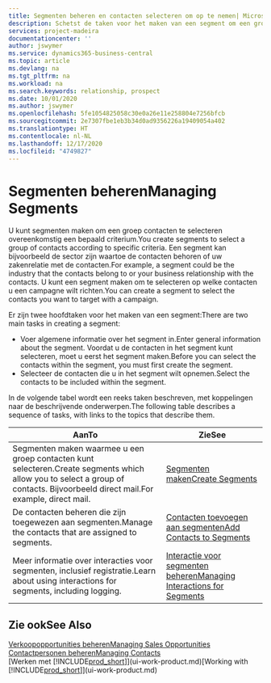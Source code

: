 ```yaml
---
title: Segmenten beheren en contacten selecteren om op te nemen| Microsoft Docs
description: Schetst de taken voor het maken van een segment om een groep contacten op basis van specifieke criteria te selecteren, bijvoorbeeld, contacten in een bepaalde branche waarop u zich wilt richten.
services: project-madeira
documentationcenter: ''
author: jswymer
ms.service: dynamics365-business-central
ms.topic: article
ms.devlang: na
ms.tgt_pltfrm: na
ms.workload: na
ms.search.keywords: relationship, prospect
ms.date: 10/01/2020
ms.author: jswymer
ms.openlocfilehash: 5fe1054825058c30e0a26e11e258804e7256bfcb
ms.sourcegitcommit: 2e7307fbe1eb3b34d0ad9356226a19409054a402
ms.translationtype: HT
ms.contentlocale: nl-NL
ms.lasthandoff: 12/17/2020
ms.locfileid: "4749827"
---
```

# <a name="managing-segments"></a><span data-ttu-id="0b408-103">Segmenten beheren</span><span class="sxs-lookup"><span data-stu-id="0b408-103">Managing Segments</span></span>
<span data-ttu-id="0b408-104">U kunt segmenten maken om een groep contacten te selecteren overeenkomstig een bepaald criterium.</span><span class="sxs-lookup"><span data-stu-id="0b408-104">You create segments to select a group of contacts according to specific criteria.</span></span> <span data-ttu-id="0b408-105">Een segment kan bijvoorbeeld de sector zijn waartoe de contacten behoren of uw zakenrelatie met de contacten.</span><span class="sxs-lookup"><span data-stu-id="0b408-105">For example, a segment could be the industry that the contacts belong to or your business relationship with the contacts.</span></span> <span data-ttu-id="0b408-106">U kunt een segment maken om te selecteren op welke contacten u een campagne wilt richten.</span><span class="sxs-lookup"><span data-stu-id="0b408-106">You can create a segment to select the contacts you want to target with a campaign.</span></span>

<span data-ttu-id="0b408-107">Er zijn twee hoofdtaken voor het maken van een segment:</span><span class="sxs-lookup"><span data-stu-id="0b408-107">There are two main tasks in creating a segment:</span></span>

* <span data-ttu-id="0b408-108">Voer algemene informatie over het segment in.</span><span class="sxs-lookup"><span data-stu-id="0b408-108">Enter general information about the segment.</span></span> <span data-ttu-id="0b408-109">Voordat u de contacten in het segment kunt selecteren, moet u eerst het segment maken.</span><span class="sxs-lookup"><span data-stu-id="0b408-109">Before you can select the contacts within the segment, you must first create the segment.</span></span>
* <span data-ttu-id="0b408-110">Selecteer de contacten die u in het segment wilt opnemen.</span><span class="sxs-lookup"><span data-stu-id="0b408-110">Select the contacts to be included within the segment.</span></span>

<span data-ttu-id="0b408-111">In de volgende tabel wordt een reeks taken beschreven, met koppelingen naar de beschrijvende onderwerpen.</span><span class="sxs-lookup"><span data-stu-id="0b408-111">The following table describes a sequence of tasks, with links to the topics that describe them.</span></span>

| <span data-ttu-id="0b408-112">Aan</span><span class="sxs-lookup"><span data-stu-id="0b408-112">To</span></span> | <span data-ttu-id="0b408-113">Zie</span><span class="sxs-lookup"><span data-stu-id="0b408-113">See</span></span> |
| --- | --- |
| <span data-ttu-id="0b408-114">Segmenten maken waarmee u een groep contacten kunt selecteren.</span><span class="sxs-lookup"><span data-stu-id="0b408-114">Create segments which allow you to select a group of contacts.</span></span> <span data-ttu-id="0b408-115">Bijvoorbeeld direct mail.</span><span class="sxs-lookup"><span data-stu-id="0b408-115">For example, direct mail.</span></span> |[<span data-ttu-id="0b408-116">Segmenten maken</span><span class="sxs-lookup"><span data-stu-id="0b408-116">Create Segments</span></span>](marketing-how-create-segment.md) |
| <span data-ttu-id="0b408-117">De contacten beheren die zijn toegewezen aan segmenten.</span><span class="sxs-lookup"><span data-stu-id="0b408-117">Manage the contacts that are assigned to segments.</span></span> |[<span data-ttu-id="0b408-118">Contacten toevoegen aan segmenten</span><span class="sxs-lookup"><span data-stu-id="0b408-118">Add Contacts to Segments</span></span>](marketing-add-contact-segment.md) |
| <span data-ttu-id="0b408-119">Meer informatie over interacties voor segmenten, inclusief registratie.</span><span class="sxs-lookup"><span data-stu-id="0b408-119">Learn about using interactions for segments, including logging.</span></span> |[<span data-ttu-id="0b408-120">Interactie voor segmenten beheren</span><span class="sxs-lookup"><span data-stu-id="0b408-120">Managing Interactions for Segments</span></span>](marketing-interaction-segments.md) |

## <a name="see-also"></a><span data-ttu-id="0b408-121">Zie ook</span><span class="sxs-lookup"><span data-stu-id="0b408-121">See Also</span></span>
[<span data-ttu-id="0b408-122">Verkoopopportunities beheren</span><span class="sxs-lookup"><span data-stu-id="0b408-122">Managing Sales Opportunities</span></span>](marketing-manage-sales-opportunities.md)  
[<span data-ttu-id="0b408-123">Contactpersonen beheren</span><span class="sxs-lookup"><span data-stu-id="0b408-123">Managing Contacts</span></span>](marketing-contacts.md)  
<span data-ttu-id="0b408-124">[Werken met [!INCLUDE[prod_short](includes/prod_short.md)]](ui-work-product.md)</span><span class="sxs-lookup"><span data-stu-id="0b408-124">[Working with [!INCLUDE[prod_short](includes/prod_short.md)]](ui-work-product.md)</span></span>
